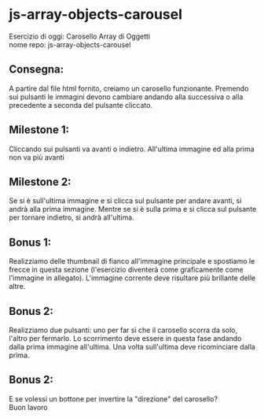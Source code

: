 # js-array-objects-carousel
Esercizio di oggi: Carosello Array di Oggetti<br>
nome repo: js-array-objects-carousel<br>
## Consegna:
A partire dal file html fornito, creiamo un carosello funzionante. Premendo sui pulsanti le immagini devono cambiare andando alla successiva o alla precedente a seconda del pulsante cliccato.<br>
## Milestone 1:
Cliccando sui pulsanti va avanti o indietro. All'ultima immagine ed alla prima non va più avanti<br>
## Milestone 2:
Se si è sull'ultima immagine e si clicca sul pulsante per andare avanti, si andrà alla prima immagine. Mentre se si è sulla prima e si clicca sul pulsante per tornare indietro, si andrà all'ultima.<br>
## Bonus 1:
Realizziamo delle thumbnail di fianco all'immagine principale e spostiamo le frecce in questa sezione (l'esercizio diventerà come graficamente come l'immagine in allegato). L'immagine corrente deve risultare più brillante delle altre.
## Bonus 2:
Realizziamo due pulsanti: uno per far sì che il carosello scorra da solo, l'altro per fermarlo. Lo scorrimento deve essere in questa fase andando dalla prima immagine all'ultima. Una volta sull'ultima deve ricominciare dalla prima.<br>
## Bonus 2:
E se volessi un bottone per invertire la "direzione" del carosello?<br>
Buon lavoro